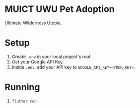 # MUICT UWU Pet Adoption
Ultimate Wilderness Utopia.

# Setup
1. Create `.env` in your local project's root.
2. Get your Google API Key.
3. Inside `.env`, add your API key to `GOOGLE_API_KEY=<YOUR_KEY>`.

# Running
1. `flutter run`

